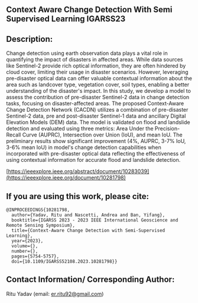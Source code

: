 ## Context Aware Change Detection With Semi Supervised Learning IGARSS23

## Description:
Change detection using earth observation data plays a vital role in quantifying the impact of disasters in affected areas. While data sources like Sentinel-2 provide rich optical information, they are often hindered by cloud cover, limiting their usage in disaster scenarios. However, leveraging pre-disaster optical data can offer valuable contextual information about the area such as landcover type, vegetation cover, soil types, enabling a better understanding of the disaster's impact. In this study, we develop a model to assess the contribution of pre-disaster Sentinel-2 data in change detection tasks, focusing on disaster-affected areas. The proposed Context-Aware Change Detection Network (CACDN) utilizes a combination of pre-disaster Sentinel-2 data, pre and post-disaster Sentinel-1 data and ancillary Digital Elevation Models (DEM) data. The model is validated on flood and landslide detection and evaluated using three metrics: Area Under the Precision-Recall Curve (AUPRC), Intersection over Union (IoU), and mean IoU. The preliminary results show significant improvement (4\%, AUPRC, 3-7\% IoU, 3-6\% mean IoU) in model's change detection capabilities when incorporated with pre-disaster optical data reflecting the effectiveness of using contextual information for accurate flood and landslide detection.

[https://ieeexplore.ieee.org/abstract/document/10283039](https://ieeexplore.ieee.org/document/10281798)


## If you are using this work, please cite:
```
@INPROCEEDINGS{10281798,
  author={Yadav, Ritu and Nascetti, Andrea and Ban, Yifang},
  booktitle={IGARSS 2023 - 2023 IEEE International Geoscience and Remote Sensing Symposium}, 
  title={Context-Aware Change Detection with Semi-Supervised Learning}, 
  year={2023},
  volume={},
  number={},
  pages={5754-5757},
  doi={10.1109/IGARSS52108.2023.10281798}}
```

## Contact Information/ Corresponding Author:
Ritu Yadav (email: er.ritu92@gmail.com)
